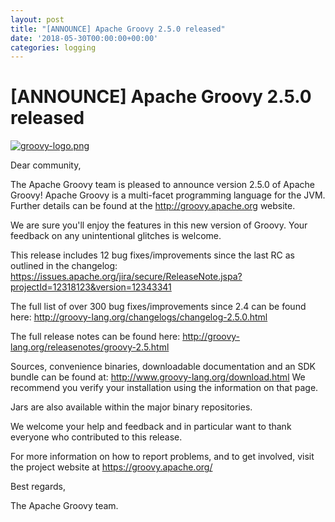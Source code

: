 ```yaml
---
layout: post
title: "[ANNOUNCE] Apache Groovy 2.5.0 released"
date: '2018-05-30T00:00:00+00:00'
categories: logging
---
```

<h1>[ANNOUNCE] Apache Groovy 2.5.0 released</h1>
<a href="https://blogs.apache.org/logging/mediaresource/121cac17-c6a0-4baa-973a-95229d5edf8e"><img src="https://blogs.apache.org/logging/mediaresource/121cac17-c6a0-4baa-973a-95229d5edf8e?t=true" alt="groovy-logo.png"></img></a>
<p>
Dear community,
</p><p>

The Apache Groovy team is pleased to announce version 2.5.0 of Apache Groovy!
Apache Groovy is a multi-facet programming language for the JVM.
Further details can be found at the <a href="http://groovy.apache.org">http://groovy.apache.org</a> website.
</p><p>

We are sure you'll enjoy the features in this new version of Groovy.
Your feedback on any unintentional glitches is welcome.
</p><p>

This release includes 12 bug fixes/improvements since the last RC as
outlined in the changelog:
<a href="https://issues.apache.org/jira/secure/ReleaseNote.jspa?projectId=12318123&version=12343341">https://issues.apache.org/jira/secure/ReleaseNote.jspa?projectId=12318123&version=12343341</a>
</p><p>

The full list of over 300 bug fixes/improvements since 2.4 can be found here:
<a href="http://groovy-lang.org/changelogs/changelog-2.5.0.html">http://groovy-lang.org/changelogs/changelog-2.5.0.html</a>
</p><p>

The full release notes can be found here:
<a href="http://groovy-lang.org/releasenotes/groovy-2.5.html">http://groovy-lang.org/releasenotes/groovy-2.5.html</a>
</p><p>

Sources, convenience binaries, downloadable documentation and an SDK
bundle can be found at: <a href="http://www.groovy-lang.org/download.html">http://www.groovy-lang.org/download.html</a>
We recommend you verify your installation using the information on that page.
</p><p>

Jars are also available within the major binary repositories.
</p><p>

We welcome your help and feedback and in particular want
to thank everyone who contributed to this release.
</p><p>

For more information on how to report problems, and to get involved,
visit the project website at <a href="https://groovy.apache.org/">https://groovy.apache.org/</a>
</p><p>

Best regards,
</p><p>

The Apache Groovy team.
</p>

